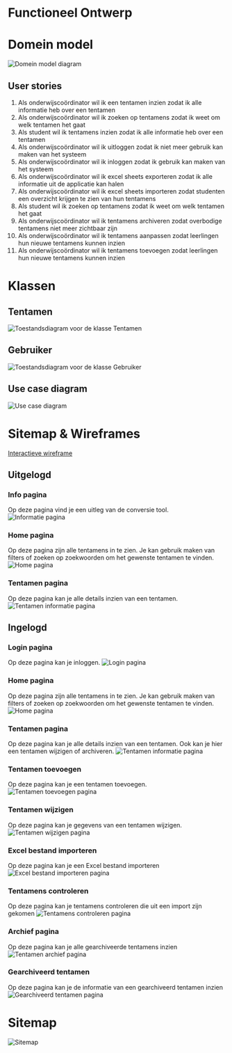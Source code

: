 # Functioneel Ontwerp

# Domein model

![Domein model diagram](modellen/domein_model.png)

## User stories
1. Als onderwijscoördinator wil ik een tentamen inzien zodat ik alle informatie heb over een tentamen
2. Als onderwijscoördinator wil ik zoeken op tentamens zodat ik weet om welk tentamen het gaat
3. Als student wil ik tentamens inzien zodat ik alle informatie heb over een tentamen
4. Als onderwijscoördinator wil ik uitloggen zodat ik niet meer gebruik kan maken van het systeem
5. Als onderwijscoördinator wil ik inloggen zodat ik gebruik kan maken van het systeem
6. Als onderwijscoördinator wil ik excel sheets exporteren zodat ik alle informatie uit de applicatie kan halen
7. Als onderwijscoördinator wil ik excel sheets importeren zodat studenten een overzicht krijgen te zien van hun tentamens
8. Als student wil ik zoeken op tentamens zodat ik weet om welk tentamen het gaat
9. Als onderwijscoördinator wil ik tentamens archiveren zodat overbodige tentamens niet meer zichtbaar zijn
10. Als onderwijscoördinator wil ik tentamens aanpassen zodat leerlingen hun nieuwe tentamens kunnen inzien
11. Als onderwijscoördinator wil ik tentamens toevoegen zodat leerlingen hun nieuwe tentamens kunnen inzien

# Klassen

## Tentamen
![Toestandsdiagram voor de klasse Tentamen](toestandsdiagram/tentamen.drawio.png)

## Gebruiker
![Toestandsdiagram voor de klasse Gebruiker](toestandsdiagram/gebruiker.png)

## Use case diagram
![Use case diagram](modellen/use_case_diagram.drawio.png)

# Sitemap & Wireframes

[Interactieve wireframe](https://xd.adobe.com/view/5d901b42-0872-49b4-97a5-0475071cdade-08c3/?fullscreen)

## Uitgelogd

### Info pagina
Op deze pagina vind je een uitleg van de conversie tool.
![Informatie pagina](wireframes/info_page.png)

### Home pagina
Op deze pagina zijn alle tentamens in te zien. Je kan gebruik maken van filters of zoeken op zoekwoorden om het gewenste tentamen te vinden.
![Home pagina](wireframes/home_page_loggedout.png)

### Tentamen pagina
Op deze pagina kan je alle details inzien van een tentamen.
![Tentamen informatie pagina](wireframes/cursus_page_loggedout.png)

## Ingelogd

### Login pagina
Op deze pagina kan je inloggen.
![Login pagina](wireframes/login_page.png)

### Home pagina
Op deze pagina zijn alle tentamens in te zien. Je kan gebruik maken van filters of zoeken op zoekwoorden om het gewenste tentamen te vinden.
![Home pagina](wireframes/home_page_loggedin.png)

### Tentamen pagina
Op deze pagina kan je alle details inzien van een tentamen. Ook kan je hier een tentamen wijzigen of archiveren.
![Tentamen informatie pagina](wireframes/cursus_page_loggedin.png)

### Tentamen toevoegen
Op deze pagina kan je een tentamen toevoegen.
![Tentamen toevoegen pagina](wireframes/cursus_aanmaken_page.png)

### Tentamen wijzigen
Op deze pagina kan je gegevens van een tentamen wijzigen.
![Tentamen wijzigen pagina](wireframes/cursus_wijzigen_page.png)

### Excel bestand importeren
Op deze pagina kan je een Excel bestand importeren
![Excel bestand importeren pagina](wireframes/importeren_page.png)

### Tentamens controleren
Op deze pagina kan je tentamens controleren die uit een import zijn gekomen
![Tentamens controleren pagina](wireframes/importeren_page.png)

### Archief pagina
Op deze pagina kan je alle gearchiveerde tentamens inzien
![Tentamen archief pagina](wireframes/archief_page.png)

### Gearchiveerd tentamen
Op deze pagina kan je de informatie van een gearchiveerd tentamen inzien
![Gearchiveerd tentamen pagina](wireframes/cursus_page_archief_loggedin.png)

# Sitemap
![Sitemap](sitemap.png)